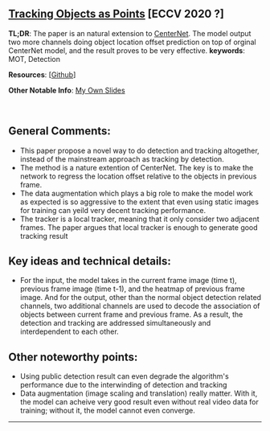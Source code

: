 [Tracking Objects as Points](https://arxiv.org/pdf/2004.01177.pdf) [ECCV 2020 ?]
---------------	

__TL;DR__: The paper is an natural extension to [CenterNet](https://arxiv.org/pdf/1904.07850.pdf). The model output two more channels doing object location offset prediction on top of orginal CenterNet model, and the result proves to be very effective. 
__keywords__: MOT, Detection

__Resources__: [[Github](https://github.com/xingyizhou/CenterTrack)] 

__Other Notable Info__: [My Own Slides](https://docs.google.com/presentation/d/1JHyoTX1ckNho-dv0-jzNAPNyzmtWEd6_lNtBFC1DwGk/edit#slide=id.p)

<br/>    

General Comments:
------
* This paper propose a novel way to do detection and tracking altogether, instead of the mainstream approach as tracking by detection. 
* The method is a nature extention of CenterNet. The key is to make the network to regress the location offset relative to the objects in previous frame.
* The data augmentation which plays a big role to make the model work as expected is so aggressive to the extent that even using static images for training can yeild very decent tracking performance.
* The tracker is a local tracker, meaning that it only consider two adjacent frames. The paper argues that local tracker is enough to generate good tracking result 

Key ideas and technical details:
------
* For the input, the model takes in the current frame image (time t), previous frame image (time t-1), and the heatmap of previous frame image. And for the output, other than the normal object detection related channels, two additional channels are used to decode the association of objects between current frame and previous frame. As a result, the detection and tracking are addressed simultaneously and interdependent to each other.


Other noteworthy points:
------
* Using public detection result can even degrade the algorithm's performance due to the interwinding of detection and tracking
* Data augmentation (image scaling and translation) really matter. With it, the model can acheive very good result even without real video data for training; without it, the model cannot even converge. 

<!-- Screenshots: -->
------
<!-- ![Image1](../img/pointnet_net.png "Architecture") -->

